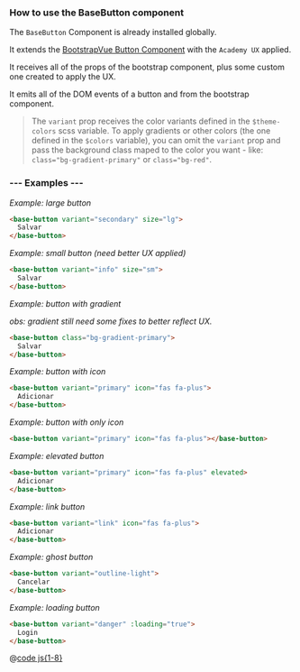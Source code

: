 ### How to use the BaseButton component

The `BaseButton` Component is already installed globally.

It extends the [BootstrapVue Button Component](https://bootstrap-vue.org/docs/components/button) with the `Academy UX` applied.

It receives all of the props of the bootstrap component, plus some custom one created to apply the UX.

It emits all of the DOM events of a button and from the bootstrap component.

> The `variant` prop receives the color variants defined in the `$theme-colors` scss variable. To apply gradients or other colors (the one defined in the `$colors` variable), you can omit the `variant` prop and pass the background class maped to the color you want - like: `class="bg-gradient-primary"` or `class="bg-red"`.

### --- Examples ---

_Example: large button_

```html
<base-button variant="secondary" size="lg">
  Salvar
</base-button>
```

_Example: small button (need better UX applied)_

```html
<base-button variant="info" size="sm">
  Salvar
</base-button>
```

_Example: button with gradient_

_obs: gradient still need some fixes to better reflect UX._

```html
<base-button class="bg-gradient-primary">
  Salvar
</base-button>
```

_Example: button with icon_

```html
<base-button variant="primary" icon="fas fa-plus">
  Adicionar
</base-button>
```

_Example: button with only icon_

```html
<base-button variant="primary" icon="fas fa-plus"></base-button>
```

_Example: elevated button_

```html
<base-button variant="primary" icon="fas fa-plus" elevated>
  Adicionar
</base-button>
```

_Example: link button_

```html
<base-button variant="link" icon="fas fa-plus">
  Adicionar
</base-button>
```

_Example: ghost button_

```html
<base-button variant="outline-light">
  Cancelar
</base-button>
```

_Example: loading button_

```html
<base-button variant="danger" :loading="true">
  Login
</base-button>
```
@[code js{1-8}](./snipets.js)